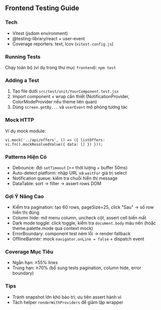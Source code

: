 ## Frontend Testing Guide

### Tech
- Vitest (jsdom environment)
- @testing-library/react + user-event
- Coverage reporters: text, lcov (`vitest.config.js`)

### Running Tests
Chạy toàn bộ (ví dụ trong thư mục `frontend`):
`npm test`

### Adding a Test
1. Tạo file dưới `src/test/unit/YourComponent.test.jsx`
2. Import component + wrap cần thiết (NotificationProvider, ColorModeProvider nếu theme liên quan)
3. Dùng `screen.getBy...` và `userEvent` mô phỏng tương tác

### Mock HTTP
Ví dụ mock module:
```
vi.mock('../api/offers', () => ({ listOffers: vi.fn().mockResolvedValue({ data: [] }) }));
```

### Patterns Hiện Có
- Debounce: đợi `setTimeout` (>= thời lượng + buffer 50ms)
- Auto-detect platform: nhập URL và `waitFor` giá trị select
- Notification queue: kiểm tra chuỗi hiển thị message
- DataTable: sort → filter → assert rows DOM

### Gợi Ý Nâng Cao
- Kiểm tra pagination: tạo 60 rows, pageSize=25, click "Sau" → số row hiển thị đúng
- Column hide: mở menu column, uncheck cột, assert cell biến mất
- Dark mode toggle: click toggle, kiểm tra `document.body` màu nền (hoặc theme.palette.mode qua context mock)
- ErrorBoundary: component test ném lỗi → render fallback
- OfflineBanner: mock `navigator.onLine = false` + dispatch event

### Coverage Mục Tiêu
- Ngắn hạn: ≥55% lines
- Trung hạn: ≥70% (bổ sung tests pagination, column hide, error boundary)

### Tips
- Tránh snapshot lớn khó bảo trì; ưu tiên assert hành vi
- Tách helper `renderWithProviders` để giảm lặp wrapper
